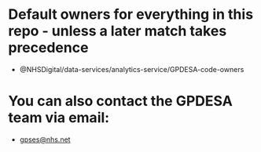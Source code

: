 # Default owners for everything in this repo - unless a later match takes precedence
* @NHSDigital/data-services/analytics-service/GPDESA-code-owners

# You can also contact the GPDESA team via email:
* gpses@nhs.net
